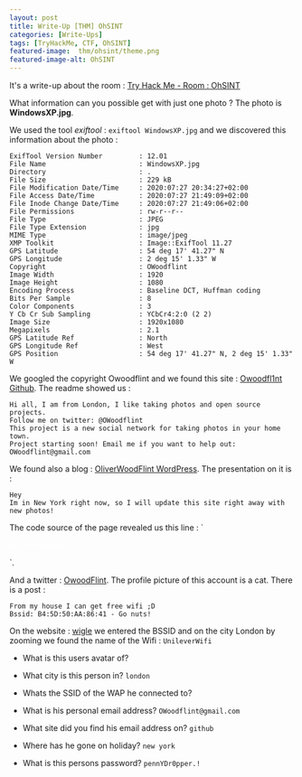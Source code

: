 ```yaml
---
layout: post
title: Write-Up [THM] OhSINT
categories: [Write-Ups]
tags: [TryHackMe, CTF, OhSINT]
featured-image:  thm/ohsint/theme.png
featured-image-alt: OhSINT
---
```


It's a write-up about the room : [Try Hack Me - Room : OhSINT](https://tryhackme.com/room/ohsint)

What information can you possible get with just one photo ? The photo is **WindowsXP.jpg**.

We used the tool *exiftool* : `exiftool WindowsXP.jpg` and we discovered this information about the photo : 

```
ExifTool Version Number         : 12.01
File Name                       : WindowsXP.jpg
Directory                       : .
File Size                       : 229 kB
File Modification Date/Time     : 2020:07:27 20:34:27+02:00
File Access Date/Time           : 2020:07:27 21:49:09+02:00
File Inode Change Date/Time     : 2020:07:27 21:49:06+02:00
File Permissions                : rw-r--r--
File Type                       : JPEG
File Type Extension             : jpg
MIME Type                       : image/jpeg
XMP Toolkit                     : Image::ExifTool 11.27
GPS Latitude                    : 54 deg 17' 41.27" N
GPS Longitude                   : 2 deg 15' 1.33" W
Copyright                       : OWoodflint
Image Width                     : 1920
Image Height                    : 1080
Encoding Process                : Baseline DCT, Huffman coding
Bits Per Sample                 : 8
Color Components                : 3
Y Cb Cr Sub Sampling            : YCbCr4:2:0 (2 2)
Image Size                      : 1920x1080
Megapixels                      : 2.1
GPS Latitude Ref                : North
GPS Longitude Ref               : West
GPS Position                    : 54 deg 17' 41.27" N, 2 deg 15' 1.33" W
```

We googled the copyright Owoodflint and we found this site : [Owoodfl1nt Github](https://github.com/OWoodfl1nt/people_finder). The readme showed us : 

```
Hi all, I am from London, I like taking photos and open source projects.
Follow me on twitter: @OWoodflint
This project is a new social network for taking photos in your home town.
Project starting soon! Email me if you want to help out: OWoodflint@gmail.com
```

We found also a blog : [OliverWoodFlint WordPress](https://oliverwoodflint.wordpress.com/author/owoodflint/). The presentation on it is : 

```
Hey 
Im in New York right now, so I will update this site right away with new photos!
```

The code source of the page revealed us this line : `
<p style="color:#ffffff;" class="has-text-color">pennYDr0pper.!</p>`. 

And a twitter : [OwoodFlint](https://twitter.com/owoodflint?lang=fr). The profile picture of this account is a cat.
There is a post : 

```
From my house I can get free wifi ;D
Bssid: B4:5D:50:AA:86:41 - Go nuts!
```

On the website : [wigle](https://wigle.net) we entered the BSSID and on the city London by zooming we found the name of the Wifi : `UnileverWifi`


* What is this users avatar of?

* What city is this person in? `london`

* Whats the SSID of the WAP he connected to? 

* What is his personal email address? `OWoodflint@gmail.com`

* What site did you find his email address on? `github`

* Where has he gone on holiday? `new york`

* What is this persons password? `pennYDr0pper.!`